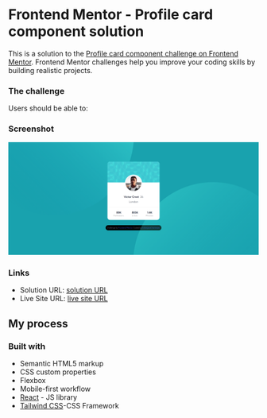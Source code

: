 # Frontend Mentor - Profile card component solution

This is a solution to the [Profile card component challenge on Frontend Mentor](https://www.frontendmentor.io/challenges/profile-card-component-cfArpWshJ). Frontend Mentor challenges help you improve your coding skills by building realistic projects.



### The challenge

Users should be able to:



### Screenshot

![](./project/src/assets/images/screenshot.png)





### Links

- Solution URL: [solution URL](https://github.com/IndranjanaChatterjee/Results-summary-component)
- Live Site URL: [live site URL](https://results-summary-component-sigma-six.vercel.app/)


## My process

### Built with

- Semantic HTML5 markup
- CSS custom properties
- Flexbox
- Mobile-first workflow
- [React](https://reactjs.org/) - JS library
- [Tailwind CSS](https://tailwindcss.com/)-CSS Framework